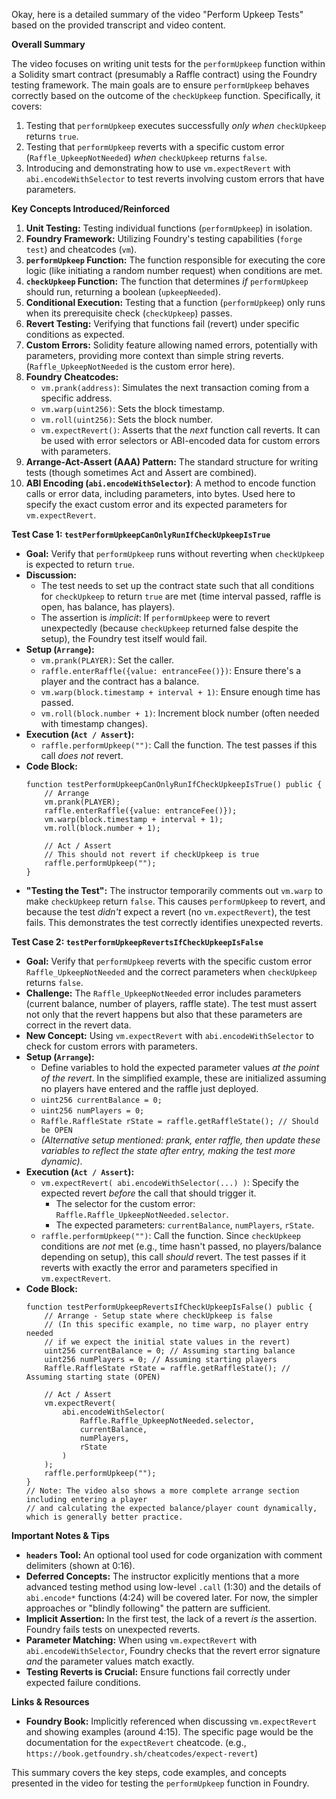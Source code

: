 Okay, here is a detailed summary of the video "Perform Upkeep Tests" based on the provided transcript and video content.

**Overall Summary**

The video focuses on writing unit tests for the `performUpkeep` function within a Solidity smart contract (presumably a Raffle contract) using the Foundry testing framework. The main goals are to ensure `performUpkeep` behaves correctly based on the outcome of the `checkUpkeep` function. Specifically, it covers:
1.  Testing that `performUpkeep` executes successfully *only when* `checkUpkeep` returns `true`.
2.  Testing that `performUpkeep` reverts with a specific custom error (`Raffle_UpkeepNotNeeded`) *when* `checkUpkeep` returns `false`.
3.  Introducing and demonstrating how to use `vm.expectRevert` with `abi.encodeWithSelector` to test reverts involving custom errors that have parameters.

**Key Concepts Introduced/Reinforced**

1.  **Unit Testing:** Testing individual functions (`performUpkeep`) in isolation.
2.  **Foundry Framework:** Utilizing Foundry's testing capabilities (`forge test`) and cheatcodes (`vm`).
3.  **`performUpkeep` Function:** The function responsible for executing the core logic (like initiating a random number request) when conditions are met.
4.  **`checkUpkeep` Function:** The function that determines *if* `performUpkeep` should run, returning a boolean (`upkeepNeeded`).
5.  **Conditional Execution:** Testing that a function (`performUpkeep`) only runs when its prerequisite check (`checkUpkeep`) passes.
6.  **Revert Testing:** Verifying that functions fail (revert) under specific conditions as expected.
7.  **Custom Errors:** Solidity feature allowing named errors, potentially with parameters, providing more context than simple string reverts. (`Raffle_UpkeepNotNeeded` is the custom error here).
8.  **Foundry Cheatcodes:**
    *   `vm.prank(address)`: Simulates the next transaction coming from a specific address.
    *   `vm.warp(uint256)`: Sets the block timestamp.
    *   `vm.roll(uint256)`: Sets the block number.
    *   `vm.expectRevert()`: Asserts that the *next* function call reverts. It can be used with error selectors or ABI-encoded data for custom errors with parameters.
9.  **Arrange-Act-Assert (AAA) Pattern:** The standard structure for writing tests (though sometimes Act and Assert are combined).
10. **ABI Encoding (`abi.encodeWithSelector`)**: A method to encode function calls or error data, including parameters, into bytes. Used here to specify the exact custom error and its expected parameters for `vm.expectRevert`.

**Test Case 1: `testPerformUpkeepCanOnlyRunIfCheckUpkeepIsTrue`**

*   **Goal:** Verify that `performUpkeep` runs without reverting when `checkUpkeep` is expected to return `true`.
*   **Discussion:**
    *   The test needs to set up the contract state such that all conditions for `checkUpkeep` to return `true` are met (time interval passed, raffle is open, has balance, has players).
    *   The assertion is *implicit*: If `performUpkeep` were to revert unexpectedly (because `checkUpkeep` returned false despite the setup), the Foundry test itself would fail.
*   **Setup (`Arrange`):**
    *   `vm.prank(PLAYER)`: Set the caller.
    *   `raffle.enterRaffle({value: entranceFee()})`: Ensure there's a player and the contract has a balance.
    *   `vm.warp(block.timestamp + interval + 1)`: Ensure enough time has passed.
    *   `vm.roll(block.number + 1)`: Increment block number (often needed with timestamp changes).
*   **Execution (`Act / Assert`):**
    *   `raffle.performUpkeep("")`: Call the function. The test passes if this call *does not* revert.
*   **Code Block:**
    ```solidity
    function testPerformUpkeepCanOnlyRunIfCheckUpkeepIsTrue() public {
        // Arrange
        vm.prank(PLAYER);
        raffle.enterRaffle({value: entranceFee()});
        vm.warp(block.timestamp + interval + 1);
        vm.roll(block.number + 1);

        // Act / Assert
        // This should not revert if checkUpkeep is true
        raffle.performUpkeep("");
    }
    ```
*   **"Testing the Test":** The instructor temporarily comments out `vm.warp` to make `checkUpkeep` return `false`. This causes `performUpkeep` to revert, and because the test *didn't* expect a revert (no `vm.expectRevert`), the test fails. This demonstrates the test correctly identifies unexpected reverts.

**Test Case 2: `testPerformUpkeepRevertsIfCheckUpkeepIsFalse`**

*   **Goal:** Verify that `performUpkeep` reverts with the specific custom error `Raffle_UpkeepNotNeeded` and the correct parameters when `checkUpkeep` returns `false`.
*   **Challenge:** The `Raffle_UpkeepNotNeeded` error includes parameters (current balance, number of players, raffle state). The test must assert not only that the revert happens but also that these parameters are correct in the revert data.
*   **New Concept:** Using `vm.expectRevert` with `abi.encodeWithSelector` to check for custom errors with parameters.
*   **Setup (`Arrange`):**
    *   Define variables to hold the expected parameter values *at the point of the revert*. In the simplified example, these are initialized assuming no players have entered and the raffle just deployed.
    *   `uint256 currentBalance = 0;`
    *   `uint256 numPlayers = 0;`
    *   `Raffle.RaffleState rState = raffle.getRaffleState(); // Should be OPEN`
    *   *(Alternative setup mentioned: prank, enter raffle, then update these variables to reflect the state *after* entry, making the test more dynamic)*.
*   **Execution (`Act / Assert`):**
    *   `vm.expectRevert( abi.encodeWithSelector(...) )`: Specify the expected revert *before* the call that should trigger it.
        *   The selector for the custom error: `Raffle.Raffle_UpkeepNotNeeded.selector`.
        *   The expected parameters: `currentBalance`, `numPlayers`, `rState`.
    *   `raffle.performUpkeep("")`: Call the function. Since `checkUpkeep` conditions are *not* met (e.g., time hasn't passed, no players/balance depending on setup), this call *should* revert. The test passes if it reverts with exactly the error and parameters specified in `vm.expectRevert`.
*   **Code Block:**
    ```solidity
    function testPerformUpkeepRevertsIfCheckUpkeepIsFalse() public {
        // Arrange - Setup state where checkUpkeep is false
        // (In this specific example, no time warp, no player entry needed
        // if we expect the initial state values in the revert)
        uint256 currentBalance = 0; // Assuming starting balance
        uint256 numPlayers = 0; // Assuming starting players
        Raffle.RaffleState rState = raffle.getRaffleState(); // Assuming starting state (OPEN)

        // Act / Assert
        vm.expectRevert(
            abi.encodeWithSelector(
                Raffle.Raffle_UpkeepNotNeeded.selector,
                currentBalance,
                numPlayers,
                rState
            )
        );
        raffle.performUpkeep("");
    }
    // Note: The video also shows a more complete arrange section including entering a player
    // and calculating the expected balance/player count dynamically, which is generally better practice.
    ```

**Important Notes & Tips**

*   **`headers` Tool:** An optional tool used for code organization with comment delimiters (shown at 0:16).
*   **Deferred Concepts:** The instructor explicitly mentions that a more advanced testing method using low-level `.call` (1:30) and the details of `abi.encode*` functions (4:24) will be covered later. For now, the simpler approaches or "blindly following" the pattern are sufficient.
*   **Implicit Assertion:** In the first test, the lack of a revert *is* the assertion. Foundry fails tests on unexpected reverts.
*   **Parameter Matching:** When using `vm.expectRevert` with `abi.encodeWithSelector`, Foundry checks that the revert error signature *and* the parameter values match exactly.
*   **Testing Reverts is Crucial:** Ensure functions fail correctly under expected failure conditions.

**Links & Resources**

*   **Foundry Book:** Implicitly referenced when discussing `vm.expectRevert` and showing examples (around 4:15). The specific page would be the documentation for the `expectRevert` cheatcode. (e.g., `https://book.getfoundry.sh/cheatcodes/expect-revert`)

This summary covers the key steps, code examples, and concepts presented in the video for testing the `performUpkeep` function in Foundry.